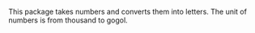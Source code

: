 This package takes numbers and converts them into letters. The unit of numbers is from thousand to gogol.